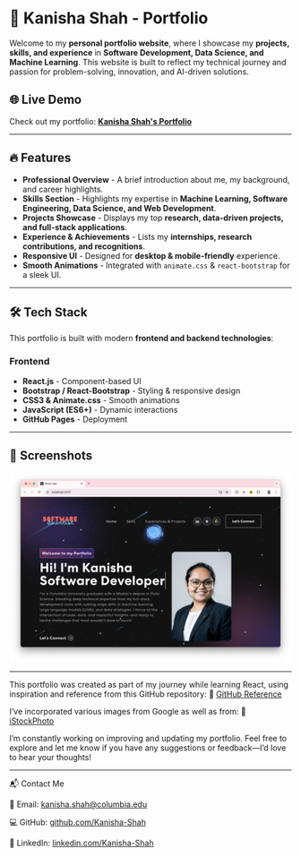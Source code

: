 # 🚀 Kanisha Shah - Portfolio

Welcome to my **personal portfolio website**, where I showcase my **projects, skills, and experience** in **Software Development, Data Science, and Machine Learning**. This website is built to reflect my technical journey and passion for problem-solving, innovation, and AI-driven solutions.

## 🌐 Live Demo
Check out my portfolio: **[Kanisha Shah's Portfolio](https://kanisha-shah.github.io/#home)**  

---

## 🔥 Features
- **Professional Overview** - A brief introduction about me, my background, and career highlights.
- **Skills Section** - Highlights my expertise in **Machine Learning, Software Engineering, Data Science, and Web Development**.
- **Projects Showcase** - Displays my top **research, data-driven projects, and full-stack applications**.
- **Experience & Achievements** - Lists my **internships, research contributions, and recognitions**.
- **Responsive UI** - Designed for **desktop & mobile-friendly** experience.
- **Smooth Animations** - Integrated with `animate.css` & `react-bootstrap` for a sleek UI.

---

## 🛠 Tech Stack
This portfolio is built with modern **frontend and backend technologies**:

### **Frontend**
- **React.js** - Component-based UI
- **Bootstrap / React-Bootstrap** - Styling & responsive design
- **CSS3 & Animate.css** - Smooth animations
- **JavaScript (ES6+)** - Dynamic interactions
- **GitHub Pages** - Deployment  


---

## 📸 Screenshots
![Home Page](image.png)

---

This portfolio was created as part of my journey while learning React, using inspiration and reference from this GitHub repository:
🔗 [GitHub Reference](https://github.com/judygab/web-dev-projects/tree/main/personal-portfolio)

I’ve incorporated various images from Google as well as from:
🎨 [iStockPhoto](https://www.istockphoto.com/illustrations/school-club)

I’m constantly working on improving and updating my portfolio. Feel free to explore and let me know if you have any suggestions or feedback—I’d love to hear your thoughts!

---

📬 Contact Me

📧 Email: kanisha.shah@columbia.edu

💻 GitHub: [github.com/Kanisha-Shah](https://github.com/Kanisha-Shah)

🔗 LinkedIn: [linkedin.com/Kanisha-Shah](https://www.linkedin.com/in/kanisha-shah97/)